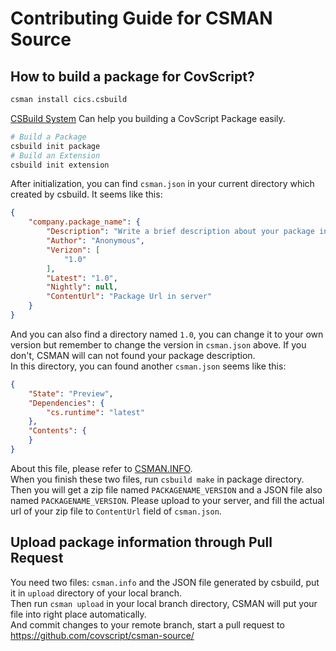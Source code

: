# Contributing Guide for CSMAN Source
## How to build a package for CovScript?
```sh
csman install cics.csbuild
```
[CSBuild System](https://github.com/covscript/csbuild) Can help you building a CovScript Package easily.
```sh
# Build a Package
csbuild init package
# Build an Extension
csbuild init extension
```
After initialization, you can find `csman.json` in your current directory which created by csbuild. It seems like this:
```json
{
    "company.package_name": {
        "Description": "Write a brief description about your package in a line",
        "Author": "Anonymous",
        "Verizon": [
            "1.0"
        ],
        "Latest": "1.0",
        "Nightly": null,
        "ContentUrl": "Package Url in server"
    }
}
```
And you can also find a directory named `1.0`, 
you can change it to your own version but remember to change the version in `csman.json` above. 
If you don't, CSMAN will can not found your package description.  
In this directory, you can found another `csman.json` seems like this:
```json
{
    "State": "Preview",
    "Dependencies": {
        "cs.runtime": "latest"
    },
    "Contents": {
    }
}
```
About this file, please refer to [CSMAN.INFO](http://csman.info/).  
When you finish these two files, run `csbuild make` in package directory. 
Then you will get a zip file named `PACKAGENAME_VERSION` and a JSON file also named `PACKAGENAME_VERSION`. 
Please upload to your server, and fill the actual url of your zip file to `ContentUrl` field of `csman.json`. 
## Upload package information through Pull Request
You need two files: `csman.info` and the JSON file generated by csbuild, put it in `upload` directory of your local branch.  
Then run `csman upload` in your local branch directory, CSMAN will put your file into right place automatically.  
And commit changes to your remote branch, start a pull request to https://github.com/covscript/csman-source/
